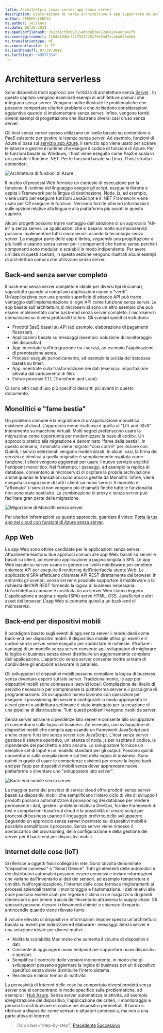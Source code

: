 ```yaml
---
title: Architettura senza server-app senza server
description: Esplorazione di varie architetture e app supportate da architetture senza server, tra cui app Web, dispositivi mobili e Internet.
author: JEREMYLIKNESS
ms.author: jeliknes
ms.date: 06/26/2018
ms.openlocfilehash: 3b22fecfdc693154dbdeb3e872e0e246e8ca41f9
ms.sourcegitcommit: f20dd18dbcf2275513281f5d9ad7ece6a62644b4
ms.translationtype: MT
ms.contentlocale: it-IT
ms.lasthandoff: 07/30/2019
ms.locfileid: "69577354"
---
```

# <a name="serverless-architecture"></a>Architettura serverless

Sono disponibili molti approcci per l'utilizzo di architetture senza [Server](https://azure.com/serverless) . In questo capitolo vengono esaminati esempi di architetture comuni che integrano senza server. Vengono inoltre illustrate le problematiche che possono comportare ulteriori problemi o che richiedono considerazioni aggiuntive quando si implementano senza server. Infine, vengono forniti diversi esempi di progettazione che illustrano diversi casi d'uso senza server.

Gli host senza server spesso utilizzano un livello basato su contenitore o PaaS esistente per gestire le istanze senza server. Ad esempio, funzioni di Azure si basa sul [servizio app Azure](https://docs.microsoft.com/azure/app-service/). Il servizio app viene usato per scalare le istanze e gestire il runtime che esegue il codice di funzioni di Azure. Per le funzioni basate su Windows, l'host viene eseguito come PaaS e scala in orizzontale il Runtime .NET. Per le funzioni basate su Linux, l'host sfrutta i contenitori.

![Architettura di funzioni di Azure](./media/azure-functions-architecture.png)

Il nucleo di processi Web fornisce un contesto di esecuzione per la funzione. Il runtime del linguaggio esegue gli script, esegue le librerie e ospita il Framework per la lingua di destinazione. Node. js, ad esempio, viene usato per eseguire funzioni JavaScript e il .NET Framework viene usato per C# eseguire le funzioni. Verranno fornite ulteriori informazioni sulle opzioni relative alla lingua e alla piattaforma più avanti in questo capitolo.

Alcuni progetti possono trarre vantaggio dall'adozione di un approccio "All-in" a senza server. Le applicazioni che si basano molto sui microservizi possono implementare tutti i microservizi usando la tecnologia senza server. La maggior parte delle app è ibrida, seguendo una progettazione a più livelli e usando senza server per i componenti che hanno senso perché i componenti sono modulari e scalabili in modo indipendente. Per avere un'idea di questi scenari, in questa sezione vengono illustrati alcuni esempi di architettura comuni che utilizzano senza server.

## <a name="full-serverless-back-end"></a>Back-end senza server completo

Il back-end senza server completo è ideale per diversi tipi di scenari, soprattutto quando si compilano applicazioni nuove o "verdi". Un'applicazione con una grande superficie di attacco API può trarre vantaggio dall'implementazione di ogni API come funzione senza server. Le app basate sull'architettura di microservizi sono un altro esempio che può essere implementato come back-end senza server completo. I microservizi comunicano su diversi protocolli tra loro. Gli scenari specifici includono:

* Prodotti SaaS basati su API (ad esempio, elaborazione di pagamenti finanziari).
* Applicazioni basate su messaggi (esempio: soluzione di monitoraggio dei dispositivi).
* App incentrate sull'integrazione tra i servizi, ad esempio l'applicazione di prenotazione aerea.
* Processi eseguiti periodicamente, ad esempio la pulizia del database basata su timer.
* App incentrate sulla trasformazione dei dati (esempio: importazione attivata dal caricamento di file).
* Estrae processi ETL (Transform and Load).

Ci sono altri casi d'uso più specifici descritti più avanti in questo documento.

## <a name="monoliths-and-starving-the-beast"></a>Monolitici e "fame bestia"

Un problema comune è la migrazione di un'applicazione monolitica esistente al cloud. L'approccio meno rischioso è quello di "Lift-and-Shift" interamente su macchine virtuali. Molti negozi preferiscono usare la migrazione come opportunità per modernizzare la base di codice. Un approccio pratico alla migrazione è denominato "fame della bestia". In questo scenario, il monolito viene migrato "così com'è" per iniziare con. Quindi, i servizi selezionati vengono modernizzati. In alcuni casi, la firma del servizio è identica a quella originale: è semplicemente ospitata come funzione. I client vengono aggiornati per usare il nuovo servizio anziché l'endpoint monolitico. Nel frattempo, i passaggi, ad esempio la replica di database, consentono ai microservizi di ospitare la propria archiviazione anche quando le transazioni sono ancora gestite da Monolith. Infine, viene eseguita la migrazione di tutti i client sui nuovi servizi. Il monolito è "affamato" (i servizi non vengono più chiamati) finché tutte le funzionalità non sono state sostituite. La combinazione di proxy e senza server può facilitare gran parte della migrazione.

![Migrazione di Monolith senza server](./media/serverless-monolith-migration.png)

Per ulteriori informazioni su questo approccio, guardare il video: [Porta la tua app nel cloud con funzioni di Azure senza server](https://channel9.msdn.com/Events/Connect/2017/E102).

## <a name="web-apps"></a>App Web

Le app Web sono ottime candidate per le applicazioni senza server. Attualmente esistono due approcci comuni alle app Web: basati su server e basati su client, ad esempio applicazione a pagina singola o SPA. Le app Web basate su server usano in genere un livello middleware per emettere chiamate API per eseguire il rendering dell'interfaccia utente Web. Le applicazioni SPA effettuano chiamate API REST direttamente dal browser. In entrambi gli scenari, senza server è possibile supportare il middleware o la richiesta dell'API REST fornendo la logica di business necessaria. Un'architettura comune è costituita da un server Web statico leggero. L'applicazione a pagina singola (SPA) serve HTML, CSS, JavaScript e altri asset del browser. L'app Web si connette quindi a un back-end di microservizi.

## <a name="mobile-back-ends"></a>Back-end per dispositivi mobili

Il paradigma basato sugli eventi di app senza server li rende ideali come back-end per dispositivi mobili. Il dispositivo mobile attiva gli eventi e il codice senza server viene eseguito per soddisfare le richieste. Sfruttare i vantaggi di un modello senza server consente agli sviluppatori di migliorare la logica di business senza dover distribuire un aggiornamento completo dell'applicazione. L'approccio senza server consente inoltre ai team di condividere gli endpoint e lavorare in parallelo.

Gli sviluppatori di dispositivi mobili possono compilare la logica di business senza diventare esperti sul lato server. Tradizionalmente, le app per dispositivi mobili sono connesse ai servizi locali. Compilazione del livello di servizio necessario per comprendere la piattaforma server e il paradigma di programmazione. Gli sviluppatori hanno lavorato con operazioni per eseguire il provisioning dei server e configurarli in modo appropriato In alcuni giorni o addirittura settimane è stato impiegato per la creazione di una pipeline di distribuzione. Tutti questi problemi vengono risolti da server.

Senza server astrae le dipendenze lato server e consente allo sviluppatore di concentrarsi sulla logica di business. Ad esempio, uno sviluppatore di dispositivi mobili che compila app usando un framework JavaScript può anche creare funzioni senza server con JavaScript. L'host senza server gestisce il sistema operativo, un'istanza di node. js per ospitare il codice, le dipendenze del pacchetto e altro ancora. Lo sviluppatore fornisce un semplice set di input e un modello standard per gli output. Possono quindi concentrarsi sulla compilazione e sul test della logica di business. Sono quindi in grado di usare le competenze esistenti per creare la logica back-end per l'app per dispositivi mobili senza dover apprendere nuove piattaforme o diventare uno "sviluppatore lato server".

![Back-end mobile senza server](./media/serverless-mobile-backend.png)

La maggior parte dei provider di servizi cloud offre prodotti senza server basati su dispositivi mobili che semplificano l'intero ciclo di vita di sviluppo I prodotti possono automatizzare il provisioning dei database per rendere permanente i dati, gestire i problemi relativi a DevOps, fornire Framework di test e compilazioni basati sul cloud e la possibilità di creare script per processi di business usando il linguaggio preferito dello sviluppatore. Seguendo un approccio senza server incentrato sui dispositivi mobili è possibile semplificare il processo. Senza server viene rimosso il sovraccarico del provisioning, della configurazione e della gestione dei server per il back-end per dispositivi mobili.

## <a name="internet-of-things-iot"></a>Internet delle cose (IoT)

Si riferisce a oggetti fisici collegati in rete. Sono talvolta denominate "dispositivi connessi" o "Smart Device". Tutti gli elementi delle automobili e dei distributori automatici possono essere connessi e inviare informazioni che variano dall'inventario ai dati dei sensori, ad esempio temperatura e umidità. Nell'organizzazione, l'Internet delle cose fornisce miglioramenti ai processi aziendali tramite il monitoraggio e l'automazione. I dati relativi alle cose possono essere usati per regolare il clima in un magazzino di grandi dimensioni o per tenere traccia dell'inventario attraverso la supply chain. Gli spessori possono rilevare i rilevamenti chimici e chiamare il reparto antincendio quando viene rilevato fumo.

Il volume elevato di dispositivi e informazioni impone spesso un'architettura basata su eventi per indirizzare ed elaborare i messaggi. Senza server è una soluzione ideale per diversi motivi:

* Abilita la scalabilità Man mano che aumenta il volume di dispositivi e dati.
* Consente di aggiungere nuovi endpoint per supportare nuovi dispositivi e sensori.
* Semplifica il controllo delle versioni indipendente, in modo che gli sviluppatori possano aggiornare la logica di business per un dispositivo specifico senza dover distribuire l'intero sistema.
* Resilienza e minor tempo di inattività.

La pervasività di Internet delle cose ha comportato diversi prodotti senza server che si concentrano in modo specifico sulle problematiche, ad esempio l' [Hub Azure](https://docs.microsoft.com/azure/iot-hub). Senza server automatizza le attività, ad esempio *la*registrazione del dispositivo, l'applicazione dei criteri, il monitoraggio e persino la distribuzione di codice nei dispositivi perimetrali. Il bordo si riferisce a dispositivi come sensori e attuatori connessi a, ma non a una parte attiva di Internet.

>[!div class="step-by-step"]
>[Precedente](architecture-approaches.md)
>[Successivo](serverless-architecture-considerations.md)
